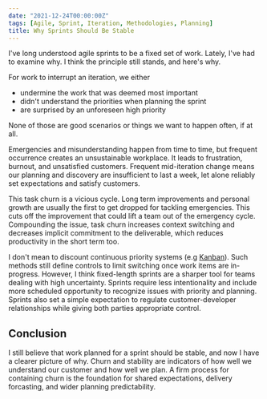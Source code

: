 ```yaml
---
date: "2021-12-24T00:00:00Z"
tags: [Agile, Sprint, Iteration, Methodologies, Planning]
title: Why Sprints Should Be Stable
---
```


I've long understood agile sprints to be a fixed set of work. Lately, I've had to examine why. I think the principle still stands, and here's why.
<!--more-->

For work to interrupt an iteration, we either
- undermine the work that was deemed most important
- didn't understand the priorities when planning the sprint 
- are surprised by an unforeseen high priority

None of those are good scenarios or things we want to happen often, if at all.

Emergencies and misunderstanding happen from time to time, but frequent occurrence creates an unsustainable workplace. It leads to frustration, burnout, and unsatisfied customers. Frequent mid-iteration change means our planning and discovery are insufficient to last a week, let alone reliably set expectations and satisfy customers. 

This task churn is a vicious cycle. Long term improvements and personal growth are usually the first to get dropped for tackling emergencies. This cuts off the improvement that could lift a team out of the emergency cycle. Compounding the issue, task churn increases context switching and decreases implicit commitment to the deliverable, which reduces productivity in the short term too.

I don't mean to discount continuous priority systems (e.g [Kanban](https://docs.microsoft.com/en-us/devops/plan/what-is-kanban)). Such methods still define controls to limit switching once work items are in-progress. However, I think fixed-length sprints are a sharper tool for teams dealing with high uncertainty. Sprints require less intentionality and include more scheduled opportunity to recognize issues with priority and planning. Sprints also set a simple expectation to regulate customer-developer relationships while giving both parties appropriate control.


## Conclusion
I still believe that work planned for a sprint should be stable, and now I have a clearer picture of why. Churn and stability are indicators of how well we understand our customer and how well we plan. A firm process for containing churn is the foundation for shared expectations, delivery forcasting, and wider planning predictability.

